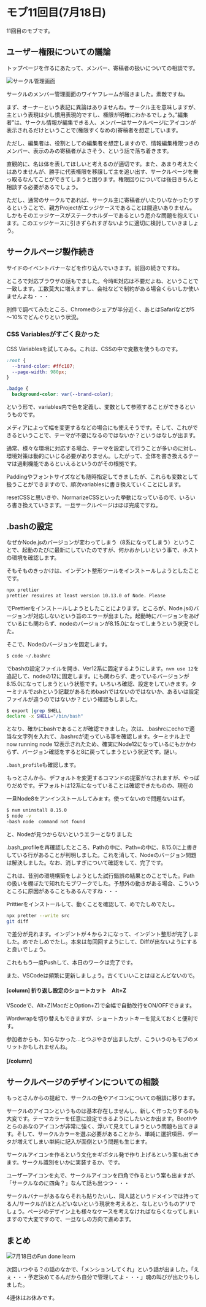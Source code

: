 # モブ11回目(7月18日)

11回目のモブです。

## ユーザー権限についての議論
トップページを作るにあたって、メンバー、寄稿者の扱いについての相談です。

![サークル管理画面](chap-mob-0718/circleConfig.png?scale=0.8)

サークルのメンバー管理画面のワイヤフレームが届きました。素敵ですね。

まず、オーナーという表記に異論はありませんね。サークル主を意味しますが、主という表現は少し慣用表現的ですし、権限が明確にわかるでしょう。”編集者”は、サークル情報が編集できる人、メンバーはサークルページにアイコンが表示されるだけということで(権限すくなめの)寄稿者を想定しています。

ただし、編集者は、役割としての編集者を想定しますので、情報編集権限つきのメンバー、表示のみの寄稿者がよさそう、という話で落ち着きます。

直観的に、名は体を表してほしいと考えるのが適切です。また、あまり考えたくはありませんが、勝手に代表権限を移譲して主を追い出す、サークルページを乗っ取るなんてことができてしまうと困ります。権限回りについては後日きちんと相談する必要があるでしょう。

ただし、通常のサークルであれば、サークル主に寄稿者がいたりいなかったりするということで、親方Projectがエッジケースであることは間違いありません。しかもそのエッジケースがステークホルダーであるという厄介な問題を抱えています。このエッジケースに引きずられすぎないように適切に検討していきましょう。

## サークルページ製作続き
サイドのイベントバナーなどを作り込んでいきます。前回の続きですね。

ところで対応ブラウザの話もでました。今時IE対応は不要だよね、ということで一致します。工数莫大に増えますし、会社などで制約がある場合くらいしか使いませんよね・・・

別件で調べてみたところ、Chromeのシェアが半分近く、あとはSafariなどが5～10%でどんぐりという状況。

### CSS Variablesがすごく良かった
CSS Variablesを試してみる。これは、CSSの中で変数を使うものです。

```css variables.css
:root {
  --brand-color: #ffc107;
  --page-width: 980px;
}
```

```css index_modules.css
.badge {
  background-color: var(--brand-color);
```

という形で、variables内で色を定義し、変数として参照することができるというものです。

メディアによって幅を変更するなどの場合にも使えそうです。そして、これができるということで、テーマが不要になるのではないか？というはなしが出ます。

通常、様々な環境に対応する場合、テーマを設定して行うことが多いのに対し、環境対策は動的にいじる必要がありません。したがって、全体を書き換えるテーマは過剰機能であるといえるというのがその根拠です。

Paddingやフォントサイズなども随時指定してきましたが、これらも変数として扱うことができますので、順次variablesに書き換えていくことにします。

resetCSSと思いきや、NormarizeCSSといった挙動になっているので、いろいろ書き換えていきます。一旦サークルページはほぼ完成ですね。

## .bashの設定
なぜかNode.jsのバージョンが変わってしまう（8系になってしまう）ということで、起動のたびに最新にしていたのですが、何かおかしいという事で、ホストの環境を確認します。

そもそものきっかけは、インデント整形ツールをインストールしようとしたことです。

```sh
npx prettier
prettier resuires at least version 10.13.0 of Node. Please
```

でPrettierをインストールしようとしたことによります。ところが、Node.jsのバージョンが対応しないという旨のエラーが出ました。起動時にバージョンをあげているにも関わらず、nodeのバージョンが8.15.0になってしまうという状況でした。

そこで、Nodeのバージョンを固定します。

```sh
$ code ~/.bashrc
```

でbashの設定ファイルを開き、Ver12系に固定するようにします。`nvm use 12`を追記して、nodeの12に固定します。にも関わらず、走っているバージョンが8.15.0になってしまうという状態です。いろいろ確認、設定をしていきます。ターミナルでzshという記載があるためbashではないのではないか、あるいは設定ファイルが違うのではないか？という確認もしました。

```sh
$ export |grep SHELL
declare -x SHELL="/bin/bash"
```

となり、確かにbashであることが確認できました。次は、.bashrcにechoで適当な文字列を入れて、.bashrcが走っている事を確認します。ターミナル上でnow running node 12表示されたため、確実にNode12になっているにもかかわらず、バージョン確認をすると8に戻ってしまうという状況です。謎い。

`.bash_profile`も確認します。

もっとさんから、デフォルトを変更するコマンドの提案がなされますが、やっぱりだめです。デフォルトは12系になっていることは確認できたものの、現在の

一旦Node8をアンインストールしてみます。使ってないので問題ないはず。

```sh
$ nvm uninstall 8.15.0
$ node -v
-bash node　command not found
```

と、Nodeが見つからないというエラーとなりました

.bash_profileを再確認したところ、Pathの中に、Path=の中に、8.15.0に上書きしている行があることが判明しました。これを消して、Nodeのバージョン問題は解決しました。なお、消しすぎについて確認をして、完了です。

これは、昔別の環境構築をしようとした試行錯誤の結果とのことでした。Pathの扱いを棚ぼたで知れたモブワークでした。予想外の動きがある場合、こういうところに原因があることもあるんですね・・・

Prittierをインストールして、動くことを確認して、めでたしめでたし。

```sh
npx pretter --write src
git diff
```

で差分が見れます。インデントが４から２になって、インデント整形が完了しました。めでたしめでたし。本来は毎回回すようにして、Diffが出ないようにすると良いでしょう。

これももう一度Pushして、本日のワークは完了です。

また、VSCodeは頻繁に更新しましょう。古くていいことはほとんどないので。


#### [column] 折り返し設定のショートカット　Alt+Z
VScodeで、Alt+Z(MacだとOption+Z)で全幅で自動改行をON/OFFできます。

Wordwrapを切り替えもできますが、ショートカットキーを覚えておくと便利です。

参加者からも、知らなかった…とつぶやきが出ましたが、こういうのもモブのメリットかもしれませんね。

#### [/column]

## サークルページのデザインについての相談
もっとさんからの提起で、サークルの色やアイコンについての相談に移ります。

サークルのアイコンというものは基本存在しませんし、新しく作ったりするのも大変です。テーマカラーを任意に設定できるようにしたいとか出ます。Boothやとらのあなのアイコンが非常に強く、浮いて見えてしまうという問題も出てきます。そして、サークルカラーを選ぶ必要があることから、単純に選択項目、データが増えてしまい単純に記入が面倒という問題も生じます。

サークルアイコンを作るという文化をギポタル発で作り上げるという案も出てきます。サークル識別をいかに実装するか、です。

ユーザーアイコンを丸で、サークルアイコンを四角で作るという案も出ますが、「サークルなのに四角？」なんて話も出つつ・・・

サークルバナーがあるならそれも貼りたいし、同人誌というドメインでは持ってる人/サークルがほとんどいないという現状を考えると、なしというものアリでしょう。ページのデザイン上も様々なケースを考えなければならくなってしまいますので大変ですので、一旦なしの方向で進めます。

## まとめ



![7月18日のFun done learn](chap-mob-0718/0718fundonelearn.png?scale=0.8)


次回いつやる？の話のなかで、「メンションしてくれ」という話が出ました。「えぇ・・・予定決めてるんだから自分で管理してよ・・・」魂の叫びが出たりもしました。

4連休はお休みです。